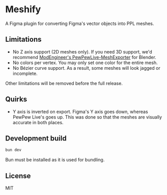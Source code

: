 # Meshify

A Figma plugin for converting Figma's vector objects into PPL meshes.

## Limitations

- No Z axis support (2D meshes only). If you need 3D support, we'd recommend [ModEngineer's PewPewLive-MeshExporter](https://github.com/ModEngineer/PewPewLive-MeshExporter) for Blender.
- No colors per vertex. You may only set one color for the entire mesh.
- No Bézier curve support. As a result, some meshes will look jagged or incomplete.

Other limitations will be removed before the full release.

## Quirks

- Y axis is inverted on export. Figma's Y axis goes down, whereas PewPew Live's goes up. This was done so that the meshes are visually accurate in both places.

## Development build

```sh
bun dev
```

Bun must be installed as it is used for bundling.

## License

MIT
